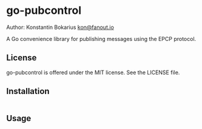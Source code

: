 go-pubcontrol
===============

Author: Konstantin Bokarius <kon@fanout.io>

A Go convenience library for publishing messages using the EPCP protocol.

License
-------

go-pubcontrol is offered under the MIT license. See the LICENSE file.

Installation
------------

```sh
```

Usage
-----

```go
```
